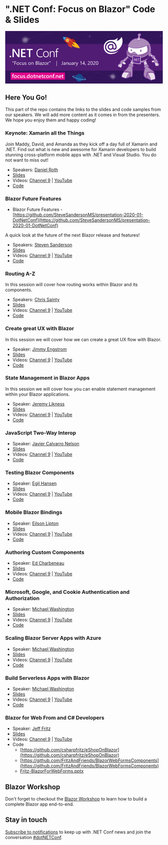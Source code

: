 # ".NET Conf: Focus on Blazor" Code & Slides
[![](../Creative/dotNETConf_800x266_email_eventInfo.png)](https://focus.dotnetconf.net)

## Here You Go!

This part of the repo contains the links to the slides and code samples from our speakers. We will add more content as it comes in from the presenters. We hope you enjoy them and happy coding!

### Keynote: Xamarin all the Things
Join Maddy, David, and Amanda as they kick off a day full of Xamarin and .NET. Find out what is new and awesome for Xamarin developers to build stunning cross-platform mobile apps with .NET and Visual Studio. You do not want to miss out!

   - Speakers: [Daniel Roth](https://twitter.com/danroth27)
   - [Slides](Roth-Welcome-to-Blazor.pptx)   
   - Videos: [Channel 9](https://channel9.msdn.com/Events/dotnetConf/Focus-on-Blazor/Welcome-to-Blazor) | [YouTube](https://www.youtube.com/watch?v=KlngrOF6RPw&list=PLdo4fOcmZ0oWlP1Qpzg7Dwzxr298ewdUQ)
   - [Code](https://github.com/danroth27/bestforyourecipes)
      
### Blazor Future Features

 - Blazor Future Features - [https://github.com/SteveSandersonMS/presentation-2020-01-DotNetConf](https://github.com/SteveSandersonMS/presentation-2020-01-DotNetConf)

A quick look at the future of the next Blazor release and features!

   - Speakers: [Steven Sanderson](https://twitter.com/stevensanderson)
   - [Slides](https://github.com/SteveSandersonMS/presentation-2020-01-DotNetConf/blob/master/Slides.pptx)
   - Videos: [Channel 9](https://channel9.msdn.com/Events/dotnetConf/Focus-on-Blazor/Blazor-Futures-WebAssembly-PWAs-Hybrid-Native) | [YouTube](https://www.youtube.com/watch?v=ess1SBBMmhg&list=PLdo4fOcmZ0oWlP1Qpzg7Dwzxr298ewdUQ&index=2)
   - [Code](https://github.com/SteveSandersonMS/presentation-2020-01-DotNetConf)
   
### Routing A-Z

In this session will cover how routing works within Blazor and its components.

   - Speakers: [Chris Sainty](https://twitter.com/chris_sainty)
   - [Slides](https://github.com/chrissainty/Talks-DotNetConf-01-2020/blob/master/Slides/BlazorRoutingA-Z.pptx)
   - Videos: [Channel 9](https://channel9.msdn.com/Events/dotnetConf/Focus-on-Blazor/Routing-A-Z) | [YouTube](https://www.youtube.com/watch?v=0Kal_ih2qhY&list=PLdo4fOcmZ0oWlP1Qpzg7Dwzxr298ewdUQ&index=3)
   - [Code](https://github.com/chrissainty/Talks-DotNetConf-01-2020/tree/master/Demos)
   
### Create great UX with Blazor 

In this session we will cover how we can create a great UX flow with Blazor.

   - Speaker: [Jimmy Engstrom](https://www.twitter.com/EngstromJimmy) 
   - [Slides](https://github.com/EngstromJimmy/Dotnetconf-CreateAGreatUX/blob/master/Slides/DotnetConf-Blazor_UX.pptx)
   - Videos: [Channel 9](https://channel9.msdn.com/Events/dotnetConf/Focus-on-Blazor/Create-a-great-UX-with-Blazor) | [YouTube](https://www.youtube.com/watch?v=kTfKWF3t7kQ&list=PLdo4fOcmZ0oWlP1Qpzg7Dwzxr298ewdUQ&index=4)
   - [Code](https://github.com/EngstromJimmy/Dotnetconf-CreateAGreatUX)
   
### State Management in Blazor Apps

In this session we will cover how you can enable statement management within your Blazor applications.

   - Speaker: [Jeremy Likness](https://twitter.com/jeremylikness)
   - [Slides]()
   - Videos: [Channel 9](https://channel9.msdn.com/Events/dotnetConf/Focus-on-Blazor/State-Management-in-Blazor-Apps) | [YouTube](https://www.youtube.com/watch?v=zjlUstW7ISU&list=PLdo4fOcmZ0oWlP1Qpzg7Dwzxr298ewdUQ&index=5)
   - [Code](https://github.com/JeremyLikness/BlazorState)
   
### JavaScript Two-Way Interop 

   - Speaker: [Javier Calvarro Nelson](https://devblogs.microsoft.com/aspnet/author/jacalvarmicrosoft-com/)
   - [Slides]()
   - Videos: [Channel 9](https://channel9.msdn.com/Events/dotnetConf/Focus-on-Blazor/JavaScript-Two-Way-Interop) | [YouTube](https://www.youtube.com/watch?v=OUQH08_y708&list=PLdo4fOcmZ0oWlP1Qpzg7Dwzxr298ewdUQ&index=6)
   - [Code]()

### Testing Blazor Components

   - Speaker: [Egil Hansen](https://github.com/egil)
   - [Slides]()
   - Videos: [Channel 9](https://channel9.msdn.com/Events/dotnetConf/Focus-on-Blazor/Testing-Blazor-Components) | [YouTube](https://www.youtube.com/watch?v=5d-uIxx1cUE&list=PLdo4fOcmZ0oWlP1Qpzg7Dwzxr298ewdUQ&index=7)
   - [Code](https://github.com/egil/razor-components-testing-library/tree/master/sample)

### Mobile Blazor Bindings

   - Speaker: [Eilson Lipton](original_ejl)
   - [Slides]()
   - Videos: [Channel 9](https://channel9.msdn.com/Events/dotnetConf/Focus-on-Blazor/Mobile-Blazor-Bindings-Using-Blazor-to-build-mobile-apps) | [YouTube](https://www.youtube.com/watch?v=doaMSHQtXYQ&list=PLdo4fOcmZ0oWlP1Qpzg7Dwzxr298ewdUQ&index=8)
   - [Code]()

### Authoring Custom Components

   - Speaker: [Ed Charbeneau](https://twitter.com/EdCharbeneau)
   - [Slides]()
   - Videos: [Channel 9](https://channel9.msdn.com/Events/dotnetConf/Focus-on-Blazor/Authoring-Custom-Components) | [YouTube](https://www.youtube.com/watch?v=sCrQpYL2vyg&list=PLdo4fOcmZ0oWlP1Qpzg7Dwzxr298ewdUQ&index=9)
   - [Code](https://github.com/EdCharbeneau/DotnetConfBlazor)

### Microsoft, Google, and Cookie Authentication and Authorization

   - Speaker: [Michael Washington](https://twitter.com/ADefWebserver)
   - [Slides]()
   - Videos: [Channel 9](https://channel9.msdn.com/Events/dotnetConf/Focus-on-Blazor/Microsoft-Google-and-Cookie-Authentication-and-Authorization) | [YouTube](https://www.youtube.com/watch?v=v2OsI7qJdoc&list=PLdo4fOcmZ0oWlP1Qpzg7Dwzxr298ewdUQ&index=10)
   - [Code]()

### Scaling Blazor Server Apps with Azure

   - Speaker: [Michael Washington](https://twitter.com/ADefWebserver)
   - [Slides]()
   - Videos: [Channel 9](https://channel9.msdn.com/Events/dotnetConf/Focus-on-Blazor/Microsoft-Google-and-Cookie-Authentication-and-Authorization) | [YouTube]()
   - [Code]()

### Build Serverless Apps with Blazor

   - Speaker: [Michael Washington](https://twitter.com/ADefWebserver)
   - [Slides]()
   - Videos: [Channel 9](https://channel9.msdn.com/Events/dotnetConf/Focus-on-Blazor/Build-Serverless-Apps-with-Blazor) | [YouTube](https://www.youtube.com/watch?v=5GglGbfqGqw&list=PLdo4fOcmZ0oWlP1Qpzg7Dwzxr298ewdUQ&index=12)
   - [Code]()

### Blazor for Web From and C# Developers

   - Speaker: [Jeff Fritz](https://twitter.com/csharpfritz)
   - [Slides]()
   - Videos: [Channel 9](https://channel9.msdn.com/Events/dotnetConf/Focus-on-Blazor/Blazor-for-Web-Form-and-C-Developers) | [YouTube](https://www.youtube.com/watch?v=gmopA3LEEeE&list=PLdo4fOcmZ0oWlP1Qpzg7Dwzxr298ewdUQ&index=13)
   - Code
      - [https://github.com/csharpfritz/eShopOnBlazor](https://github.com/csharpfritz/eShopOnBlazor)
      - [https://github.com/FritzAndFriends/BlazorWebFormsComponents](https://github.com/FritzAndFriends/BlazorWebFormsComponents)
      - [Fritz-BlazorForWebForms.pptx](Fritz-BlazorForWebForms.pptx)
 
## Blazor Workshop
Don't forget to checkout the [Blazor Workshop](https://github.com/dotnet-presentations/blazor-workshop) to learn how to build a complete Blazor app end-to-end.

## Stay in touch
[Subscribe to notifications](http://eepurl.com/gvEhgX) to keep up with .NET Conf news and join the conversation [#dotNETConf](https://twitter.com/search?q=%23dotnetconf).
